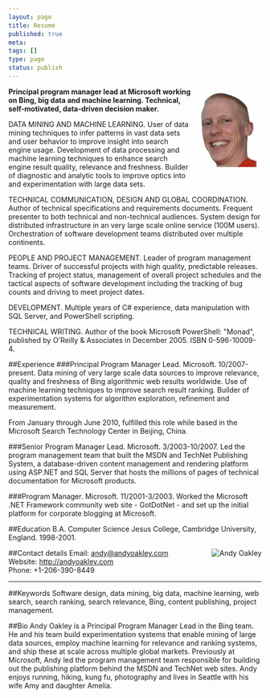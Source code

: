 ```yaml
---
layout: page
title: Resume
published: true
meta:
tags: []
type: page
status: publish
---
```

<img style="float: right; margin: 10px; border: 0px;" title="andy_oakley" src="/about/andy_oakley.jpg" alt="Andy Oakley" width="119" height="149" />

**Principal program manager lead at Microsoft working on Bing, big data and machine learning. Technical, self-motivated, data-driven decision maker.**

DATA MINING AND MACHINE LEARNING. User of data mining techniques to infer patterns in vast data sets and user behavior to improve insight into search engine usage. Development of data processing and machine learning techniques to enhance search engine result quality, relevance and freshness. Builder of diagnostic and analytic tools to improve optics into and experimentation with large data sets.

TECHNICAL COMMUNICATION, DESIGN  AND GLOBAL COORDINATION. Author of technical specifications and requirements documents. Frequent presenter to both technical and non-technical audiences. System design for distributed infrastructure in an very large scale online service (100M users). Orchestration of software development teams distributed over multiple continents.

PEOPLE AND PROJECT MANAGEMENT. Leader of program management teams. Driver of successful projects with high quality, predictable releases. Tracking of project status, management of overall project schedules and the tactical aspects of software development including the tracking of bug counts and driving to meet project dates.

DEVELOPMENT. Multiple years of C# experience, data manipulation with SQL Server, and PowerShell scripting.

TECHNICAL WRITING. Author of the book Microsoft PowerShell: "Monad", published by O'Reilly &amp; Associates in December 2005. ISBN 0-596-10009-4.

##Experience
###Principal Program Manager Lead. Microsoft. 10/2007-present.
Data mining of very large scale data sources to improve relevance, quality and freshness of Bing algorithmic web results worldwide. Use of machine learning techniques to improve search result ranking. Builder of experimentation systems for algorithm exploration, refinement and measurement.

From January through June 2010, fulfilled this role while based in the Microsoft Search Technology Center in Beijing, China.

###Senior Program Manager Lead. Microsoft. 3/2003-10/2007.
Led the program management team that built the MSDN and TechNet Publishing System, a database-driven content management and rendering platform using ASP.NET and SQL Server that hosts the millions of pages of technical documentation for Microsoft products.

###Program Manager. Microsoft. 11/2001-3/2003.
Worked the Microsoft .NET Framework community web site - GotDotNet - and set up the initial platform for corporate blogging at Microsoft.

##Education
B.A. Computer Science
Jesus College, Cambridge University, England. 1998-2001.

<img style="float:right; border: none" src="http://chart.apis.google.com/chart?cht=qr&chs=120x120&chld=L&choe=UTF-8&chl=MECARD%3AN%3AAndy+Oakley%3BTEL%3A%2B14257806255%3BURL%3Ahttp%5C%3A%2F%2Fwww.andyoakley.com%3BEMAIL%3Aandy%40andyoakley.com%3B%3B" alt="Andy Oakley" />
##Contact details
Email: <a href="andy@andyoakley.com">andy@andyoakley.com</a><br />
Website: <a href="http://andyoakley.com">http://andyoakley.com</a><br />
Phone: +1-206-390-8449

---

##Keywords
Software design, data mining, big data, machine learning, web search, search ranking, search relevance, Bing, content publishing, project management.

##Bio
Andy Oakley is a Principal Program Manager Lead in the Bing team. He and his team build experimentation systems that enable mining of large data sources, employ machine learning for relevance and ranking systems, and ship these at scale across multiple global markets. Previously at Microsoft, Andy led the program management team responsible for building out the publishing platform behind the MSDN and TechNet web sites. Andy enjoys running, hiking, kung fu, photography and lives in Seattle with his wife Amy and daughter Amelia.
